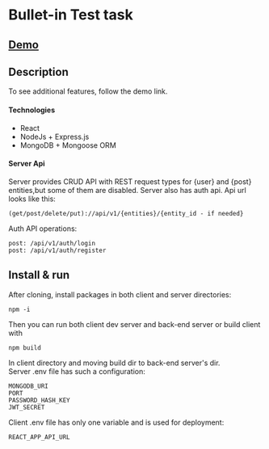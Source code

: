 # Bullet-in Test task

## [Demo](https://bulletin-test-task.herokuapp.com/)

## Description
   To see additional features, follow the demo link.

#### Technologies
- React
- NodeJs + Express.js
- MongoDB + Mongoose ORM

#### Server Api
Server provides CRUD API with REST request types for {user} and {post} entities,but some of them are disabled. Server also has auth api.
Api url looks like this:
    
    (get/post/delete/put)://api/v1/{entities}/{entity_id - if needed}

Auth API operations:

    post: /api/v1/auth/login
    post: /api/v1/auth/register

## Install & run
After cloning, install packages in both client and server directories:
    
    npm -i
Then you can run both client dev server and back-end server or build client with 

    npm build
In client directory and moving build dir to back-end server's dir.  
Server .env file has such a configuration:
    
    MONGODB_URI 
    PORT
    PASSWORD_HASH_KEY 
    JWT_SECRET
Client .env file has only one variable and is used for deployment:
    
    REACT_APP_API_URL